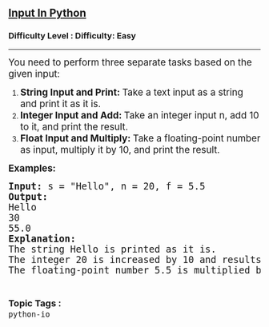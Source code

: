 <h2><a href="https://www.geeksforgeeks.org/problems/input-in-python/1&selectedLang=python3">Input In Python</a></h2><h3>Difficulty Level : Difficulty: Easy</h3><hr><div class="problems_problem_content__Xm_eO"><p><span style="font-size: 14pt;">You need to perform three separate tasks based on the given input:</span></p>
<ol>
<li><span style="font-size: 14pt;"><strong>String Input and Print: </strong>Take a text input as a string and print it as it is.</span></li>
<li><span style="font-size: 14pt;"><strong>Integer Input and Add: </strong>Take an integer input n, add 10 to it, and print the result.</span></li>
<li><span style="font-size: 14pt;"><strong>Float Input and Multiply: </strong>Take a floating-point number as input, multiply it by 10, and print the result.</span></li>
</ol>
<p><span style="font-size: 14pt;"><strong>Examples:</strong></span></p>
<pre><span style="font-size: 14pt;"><strong>Input: </strong>s = "Hello", n = 20, f = 5.5</span><br><strong><span style="font-size: 14pt;">Output: </span></strong><br><span style="font-size: 14pt;">Hello
30
55.0</span><br><span style="font-size: 14pt;"><strong>Explanation:</strong> </span><br><span style="font-size: 14pt;">The string Hello is printed as it is.
The integer 20 is increased by 10 and results in 30.
The floating-point number 5.5 is multiplied by 10 and results in 55.0.</span></pre></div><br><p><span style=font-size:18px><strong>Topic Tags : </strong><br><code>python-io</code>&nbsp;